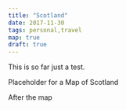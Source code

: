 ```yaml
---
title: "Scotland"
date: 2017-11-30
tags: personal,travel
map: true
draft: true
---
```


This is so far just a test.

<div id="firstMap" class="leaflet-map-wrapper">Placeholder for a Map of Scotland</div>

After the map

<script>
var mymap = L.map('firstMap', {
zoomControl: false
}).setView([
56.992882804633986,
-5.756835937500001
], 5);
var Stamen_Watercolor = L.tileLayer('https://stamen-tiles-{s}.a.ssl.fastly.net/watercolor/{z}/{x}/{y}.{ext}', {
	attribution: 'Map tiles by <a href="http://stamen.com">Stamen Design</a>, <a href="http://creativecommons.org/licenses/by/3.0">CC BY 3.0</a> &mdash; Map data &copy; <a href="http://www.openstreetmap.org/copyright">OpenStreetMap</a>',
	subdomains: 'abcd',
	minZoom: 1,
	maxZoom: 16,
	ext: 'png'
}).addTo(mymap);
</script>


